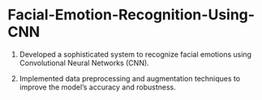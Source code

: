 # Facial-Emotion-Recognition-Using-CNN
1. Developed a sophisticated system to recognize facial emotions using Convolutional Neural Networks (CNN).
  
2. Implemented data preprocessing and augmentation techniques to improve the model’s accuracy and robustness.
